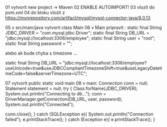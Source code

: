 
01 vytvorit new project -> Maven
02 ENABLE AUTOIMPORT!
03 vlozit do pom.xml <dependencies>   </dependencies>
04 do bloku <dependencies> vlozit <dependency> z https://mvnrepository.com/artifact/mysql/mysql-connector-java/8.0.13
  
05 v src/main/java vytvorit class Main
06 v Main pripravit : 
  static final String JDBC_DRIVER = "com.mysql.jdbc.Driver";
  static final String DB_URL = "jdbc:mysql://localhost:3306/employee";
  static final String user = "root";
  static final String password = "";
  
  alebo ak bude chyba s timezone ... 
  
  static final String DB_URL = "jdbc:mysql://localhost:3306/employee?useUnicode=true&useJDBCCompliantTimezoneShift=true&useLegacyDatetimeCode=false&serverTimezone=UTC";
 
07 vytvorit public static void main
08 v main:
  Connection conn = null;
  Statement statement = null;
  try {
  Class.forName(JDBC_DRIVER);
  System.out.println("Connecting to db...");
  conn = DriverManager.getConnection(DB_URL, user, password);
  System.out.println("Connected");
  
  conn.close();
  } catch (SQLException e){
    System.out.println("Connection failed");
    e.printStackTrace();
  } catch (Exception e){
    e.printStackTrace();
  }

